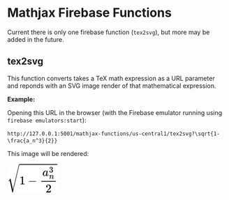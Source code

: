# Mathjax Firebase Functions

Current there is only one firebase function (`tex2svg`), but more may
be added in the future.

## tex2svg

This function converts takes a TeX math expression as a URL parameter
and reponds with an SVG image render of that mathematical expression.

**Example:**

Opening this URL in the browser (with the Firebase emulator running
using `firebase emulators:start`):

```
http://127.0.0.1:5001/mathjax-functions/us-central1/tex2svg?\sqrt{1-\frac{a_n^3}{2}}
```

This image will be rendered:

![](docs/sqrt-1-minus-half-acubed.svg)
